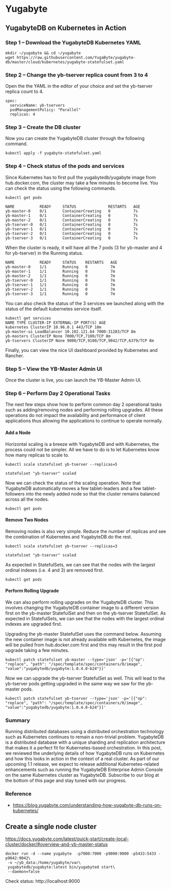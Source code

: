 # Yugabyte

## YugabyteDB on Kubernetes in Action

### Step 1 – Download the YugabyteDB Kubernetes YAML
```
mkdir ~/yugabyte && cd ~/yugabyte
wget https://raw.githubusercontent.com/YugaByte/yugabyte-db/master/cloud/kubernetes/yugabyte-statefulset.yaml
```

### Step 2 – Change the yb-tserver replica count from 3 to 4
Open the the YAML in the editor of your choice and set the yb-tserver replica count to 4.
```
spec:
  serviceName: yb-tservers
  podManagementPolicy: "Parallel"
  replicas: 4
```
### Step 3 – Create the DB cluster
Now you can create the YugabyteDB cluster through the following command.
```
kubectl apply -f yugabyte-statefulset.yaml
```

### Step 4 – Check status of the pods and services
Since Kubernetes has to first pull the yugabytedb/yugabyte image from hub.docker.com, the cluster may take a few minutes to become live. You can check the status using the following commands.
```
kubectl get pods
```
```
NAME           READY     STATUS              RESTARTS   AGE
yb-master-0    0/1       ContainerCreating   0          7s
yb-master-1    0/1       ContainerCreating   0          7s
yb-master-2    0/1       ContainerCreating   0          7s
yb-tserver-0   0/1       ContainerCreating   0          7s
yb-tserver-1   0/1       ContainerCreating   0          7s
yb-tserver-2   0/1       ContainerCreating   0          7s
yb-tserver-3   0/1       ContainerCreating   0          7s
```

When the cluster is ready, it will have all the 7 pods (3 for yb-master and 4 for yb-tserver) in the Running status.
```
NAME           READY     STATUS    RESTARTS   AGE
yb-master-0    1/1       Running   0          7m
yb-master-1    1/1       Running   0          7m
yb-master-2    1/1       Running   0          7m
yb-tserver-0   1/1       Running   0          7m
yb-tserver-1   1/1       Running   0          7m
yb-tserver-2   1/1       Running   0          7m
yb-tserver-3   1/1       Running   0          7m
```

You can also check the status of the 3 services we launched along with the status of the default kubernetes service itself.

```
kubectl get services
NAME TYPE CLUSTER-IP EXTERNAL-IP PORT(S) AGE
kubernetes ClusterIP 10.96.0.1 443/TCP 10m
yb-master-ui LoadBalancer 10.102.121.64 7000:31283/TCP 8m
yb-masters ClusterIP None 7000/TCP,7100/TCP 8m
yb-tservers ClusterIP None 9000/TCP,9100/TCP,9042/TCP,6379/TCP 8m
```

Finally, you can view the nice UI dashboard provided by Kubernetes and Rancher.

### Step 5 – View the YB-Master Admin UI
Once the cluster is live, you can launch the YB-Master Admin UI.

### Step 6 – Perform Day 2 Operational Tasks
The next few steps show how to perform common day 2 operational tasks such as adding/removing nodes and performing rolling upgrades. All these operations do not impact the availability and performance of client applications thus allowing the applications to continue to operate normally.

#### Add a Node
Horizontal scaling is a breeze with YugabyteDB and with Kubernetes, the process could not be simpler. All we have to do is to let Kubernetes know how many replicas to scale to.
```
kubectl scale statefulset yb-tserver --replicas=5
```
```
statefulset "yb-tserver" scaled
```
Now we can check the status of the scaling operation. Note that YugabyteDB automatically moves a few tablet-leaders and a few tablet-followers into the newly added node so that the cluster remains balanced across all the nodes.
```
kubectl get pods
```

#### Remove Two Nodes

Removing nodes is also very simple. Reduce the number of replicas and see the combination of Kubernetes and YugabyteDB do the rest.
```
kubectl scale statefulset yb-tserver --replicas=3
```
```
statefulset "yb-tserver" scaled
```
As expected in StatefulSets, we can see that the nodes with the largest ordinal indexes (i.e. 4 and 3) are removed first.
```
kubectl get pods
```

#### Perform Rolling Upgrade
We can also perform rolling upgrades on the YugabyteDB cluster. This involves changing the YugabyteDB container image to a different version first on the yb-master StatefulSet and then on the yb-tserver StatefulSet. As expected in StatefulSets, we can see that the nodes with the largest ordinal indexes are upgraded first.

Upgrading the yb-master StatefulSet uses the command below. Assuming the new container image is not already available with Kubernetes, the image will be pulled from hub.docker.com first and this may result in the first pod upgrade taking a few minutes.

```
kubectl patch statefulset yb-master --type='json' -p='[{"op": "replace", "path": "/spec/template/spec/containers/0/image", "value":"yugabytedb/yugabyte:1.0.4.0-b24"}]'
```

Now we can upgrade the yb-tserver StatefulSet as well. This will lead to the yb-tserver pods getting upgraded in the same way we saw for the yb-master pods.

```
kubectl patch statefulset yb-tserver --type='json' -p='[{"op": "replace", "path": "/spec/template/spec/containers/0/image", "value":"yugabytedb/yugabyte:1.0.4.0-b24"}]'
```

### Summary
Running distributed databases using a distributed orchestration technology such as Kubernetes continues to remain a non-trivial problem. YugabyteDB is a distributed database with a unique sharding and replication architecture that makes it a perfect fit for Kubernetes-based orchestration. In this post, we reviewed the underlying details of how YugabyteDB runs on Kubernetes and how this looks in action in the context of a real cluster. As part of our upcoming 1.1 release, we expect to release additional Kubernetes-related enhancements such as running the YugabyteDB Enterprise Admin Console on the same Kubernetes cluster as YugabyteDB. Subscribe to our blog at the bottom of this page and stay tuned with our progress.

### Reference
- https://blog.yugabyte.com/understanding-how-yugabyte-db-runs-on-kubernetes/

## Create a single node cluster

https://docs.yugabyte.com/latest/quick-start/create-local-cluster/docker/#overview-and-yb-master-status

```
docker run -d --name yugabyte  -p7000:7000 -p9000:9000 -p5433:5433 -p9042:9042\
 -v ~/yb_data:/home/yugabyte/var\
 yugabytedb/yugabyte:latest bin/yugabyted start\
 --daemon=false 
```

Check status:  http://localhost:9000